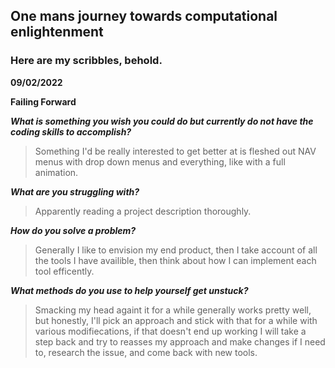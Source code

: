 ## One mans journey towards computational enlightenment

### Here are my scribbles, behold.

**09/02/2022**

**Failing Forward**

***What is something you wish you could do but currently do not have the coding skills to accomplish?***

> Something I'd be really interested to get better at is fleshed out NAV menus with drop down menus and everything, like with a full animation.

***What are you struggling with?***

> Apparently reading a project description thoroughly.

***How do you solve a problem?***

> Generally I like to envision my end product, then I take account of all the tools I have availible, then think about how I can implement each tool efficently.

***What methods do you use to help yourself get unstuck?***

>Smacking my head againt it for a while generally works pretty well, but honestly, I'll pick an approach and stick with that for a while with various modifiecations, if that doesn't end up working I will take a step back and try to reasses my approach and make changes if I need to, research the issue, and come back with new tools.